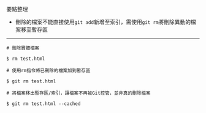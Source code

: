 要點整理
- 刪除的檔案不能直接使用`git add`新增至索引，需使用`git rm`將刪除異動的檔案移至暫存區	

---

```
# 刪除實體檔案

$ rm test.html
 
# 使用rm指令將已刪除的檔案加到暫存區

$ git rm test.html

# 將檔案移出暫存區/索引，讓檔案不再被Git控管，並非真的刪除檔案

$ git rm test.html --cached
```